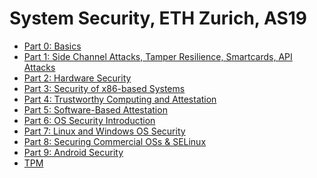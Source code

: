 
<!DOCTYPE html>
<html>

<head>
  <meta charset="utf-8">
  <meta name="viewport" content="width=device-width, initial-scale=1.0">
  <title>index</title>
  <link rel="stylesheet" href="https://stackedit.io/style.css" />
  
<script type="text/javascript" src="https://c328740.ssl.cf1.rackcdn.com/mathjax/latest/MathJax.js?config=TeX-AMS-MML_HTMLorMML">
</script>
<link href="https://google-code-prettify.googlecode.com/svn/loader/prettify.css" rel="stylesheet">
</head>

<body class="stackedit">
  <div class="stackedit__html"><h1 id="system-security-eth-zurich-as19">System Security, ETH Zurich, AS19</h1>
<ul>
<li><a href="part0.md">Part 0: Basics</a></li>
<li><a href="part1.md">Part 1: Side Channel Attacks, Tamper Resilience, Smartcards, API Attacks</a></li>
<li><a href="part2.md">Part 2: Hardware Security</a></li>
<li><a href="part3.md">Part 3: Security of x86-based Systems</a></li>
<li><a href="part4.md">Part 4: Trustworthy Computing and Attestation</a></li>
<li><a href="part5.md">Part 5: Software-Based Attestation</a></li>
<li><a href="part6.md">Part 6: OS Security Introduction</a></li>
<li><a href="part7.md">Part 7: Linux and Windows OS Security</a></li>
<li><a href="part8.md">Part 8: Securing Commercial OSs &amp; SELinux</a></li>
<li><a href="part9.md">Part 9: Android Security</a></li>
<li><a href="tpm.md">TPM</a></li>
</ul>
</div>
</body>

</html>
<!--stackedit_data:
eyJoaXN0b3J5IjpbLTM0ODgxNDQwN119
-->
